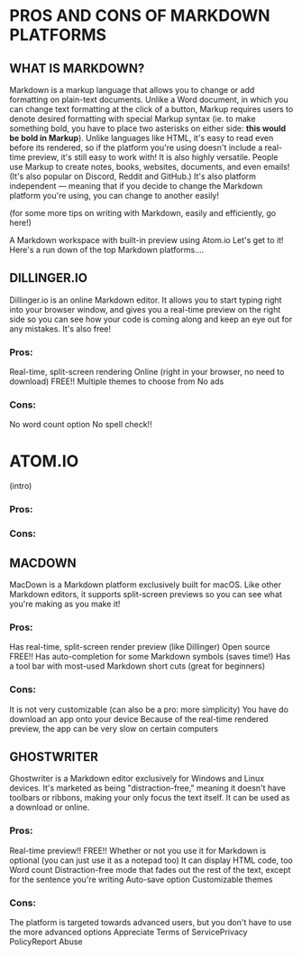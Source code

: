 # PROS AND CONS OF MARKDOWN PLATFORMS

## WHAT IS MARKDOWN?
Markdown is a markup language that allows you to change or add formatting on plain-text documents. Unlike a Word document, in which you can change text formatting at the click of a button, Markup requires users to denote desired formatting with special Markup syntax (ie. to make something bold, you have to place two asterisks on either side: **this would be bold in Markup**). Unlike languages like HTML, it's easy to read even before its rendered, so if the platform you're using doesn't include a real-time preview, it's still easy to work with! It is also highly versatile. People use Markup to create notes, books, websites, documents, and even emails! (It's also popular on Discord, Reddit and GitHub.) It's also platform independent — meaning that if you decide to change the Markdown platform you're using, you can change to another easily!

(for some more tips on writing with Markdown, easily and efficiently, go here!)


A Markdown workspace with built-in preview using Atom.io
Let's get to it! Here's a run down of the top Markdown platforms....
## DILLINGER.IO

Dillinger.io is an online Markdown editor. It allows you to start typing right into your browser window, and gives you a real-time preview on the right side so you can see how your code is coming along and keep an eye out for any mistakes. It's also free!

### Pros:
Real-time, split-screen rendering
Online (right in your browser, no need to download)
FREE!!
Multiple themes to choose from
No ads
### Cons:
No word count option
No spell check!!
# ATOM.IO

(intro)

### Pros:
### Cons:
## MACDOWN

MacDown is a Markdown platform exclusively built for macOS. Like other Markdown editors, it supports split-screen previews so you can see what you're making as you make it!

### Pros:
Has real-time, split-screen render preview (like Dillinger)
Open source
FREE!!
Has auto-completion for some Markdown symbols (saves time!)
Has a tool bar with most-used Markdown short cuts (great for beginners)
### Cons:
It is not very customizable (can also be a pro: more simplicity)
You have do download an app onto your device
Because of the real-time rendered preview, the app can be very slow on certain computers
## GHOSTWRITER

Ghostwriter is a Markdown editor exclusively for Windows and Linux devices. It's marketed as being "distraction-free," meaning it doesn't have toolbars or ribbons, making your only focus the text itself. It can be used as a download or online.

### Pros:
Real-time preview!!
FREE!!
Whether or not you use it for Markdown is optional (you can just use it as a notepad too)
It can display HTML code, too
Word count
Distraction-free mode that fades out the rest of the text, except for the sentence you're writing
Auto-save option
Customizable themes
### Cons:
The platform is targeted towards advanced users, but you don't have to use the more advanced options
Appreciate
Terms of ServicePrivacy PolicyReport Abuse
